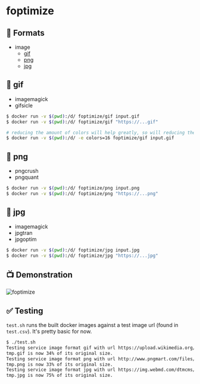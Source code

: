# foptimize

## 🔧 Formats
- image
    - [gif](#🐳-gif)
    - [png](#🐳-png)
    - [jpg](#🐳-jpg)

## 🐳 gif
- imagemagick
- gifsicle

```bash
$ docker run -v $(pwd):/d/ foptimize/gif input.gif
$ docker run -v $(pwd):/d/ foptimize/gif "https://...gif"

# reducing the amount of colors will help greatly, so will reducing the size (see futils for that)
$ docker run -v $(pwd):/d/ -e colors=16 foptimize/gif input.gif
```

## 🐳 png
- pngcrush
- pngquant

```bash
$ docker run -v $(pwd):/d/ foptimize/png input.png
$ docker run -v $(pwd):/d/ foptimize/png "https://...png"
```
## 🐳 jpg
- imagemagick
- jpgtran
- jpgoptim

```bash
$ docker run -v $(pwd):/d/ foptimize/jpg input.jpg
$ docker run -v $(pwd):/d/ foptimize/jpg "https://...jpg"
```

## 📺 Demonstration
![foptimize](https://s3.eu-west-3.amazonaws.com/juke-github/foptimize1.gif)

## ✅ Testing
`test.sh` runs the built docker images against a test image url (found in
`test.csv`). It's pretty basic for now.
```bash
$ ./test.sh
Testing service image format gif with url https://upload.wikimedia.org/wikipedia/c...
tmp.gif is now 34% of its original size.
Testing service image format png with url http://www.pngmart.com/files/1/Cat-PNG-H...
tmp.png is now 33% of its original size.
Testing service image format jpg with url https://img.webmd.com/dtmcms/live/webmd/...
tmp.jpg is now 75% of its original size.
```


